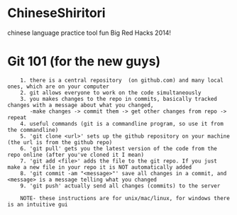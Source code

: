 ChineseShiritori
================

chinese language practice tool fun Big Red Hacks 2014!


Git 101 (for the new guys)
==========================
        1. there is a central repository  (on github.com) and many local ones, which are on your computer
        2. git allows everyone to work on the code simultaneously
        3. you makes changes to the repo in commits, basically tracked changes with a message about what you changed, 
           -make changes -> commit them -> get other changes from repo -> repeat
        4. useful commands (git is a commandline program, so use it from the commandline)
        5. 'git clone <url>' sets up the github repository on your machine (the url is from the github repo)
        6. 'git pull' gets you the latest version of the code from the repo online (after you've cloned it I mean)
        7. 'git add <file>' adds the file to the git repo. If you just make a new file in your repo it is NOT automatically added
        8. 'git commit -am "<message>"' save all changes in a commit, and <message> is a message telling what you changed
        9. 'git push' actually send all changes (commits) to the server

        NOTE- these instructions are for unix/mac/linux, for windows there is an intuitive gui
